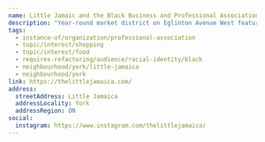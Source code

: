 ```yaml
---
name: Little Jamaic and the Black Business and Professional Association
description: "Year-round market district on Eglinton Avenue West featuring Caribbean shops, restaurants, cultural venues, and businesses."
tags:
  - instance-of/organization/professional-association
  - topic/interest/shopping
  - topic/interest/food
  - requires-refactoring/audience/racial-identity/black
  - neighbourhood/york/little-jamaica
  - neighbourhood/york
link: https://thelittlejamaica.com/
address:
  streetAddress: Little Jamaica
  addressLocality: York
  addressRegion: ON
social:
  instagram: https://www.instagram.com/thelittlejamaica/
---
```

